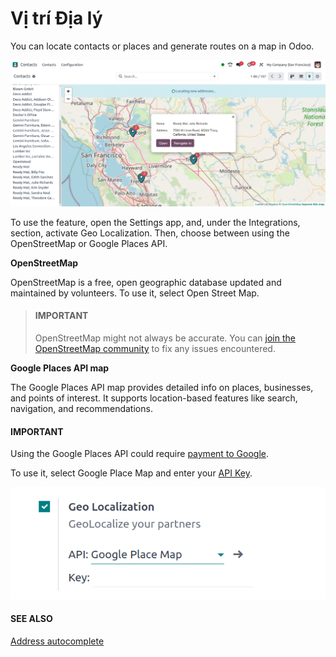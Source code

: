 # Vị trí Địa lý

You can locate contacts or places and generate routes on a map in Odoo.

![Map displaying a contact's location.](geolocation/contacts.png)

To use the feature, open the Settings app, and, under the Integrations,
section, activate Geo Localization. Then, choose between using the OpenStreetMap or
Google Places API.

**OpenStreetMap**

OpenStreetMap is a free, open geographic database updated and maintained by volunteers. To use it,
select Open Street Map.

> #### IMPORTANT
> OpenStreetMap might not always be accurate. You can [join the OpenStreetMap community](https://www.openstreetmap.org/fixthemap) to fix any issues encountered.

**Google Places API map**

The Google Places API map provides detailed info on places, businesses, and points of interest. It
supports location-based features like search, navigation, and recommendations.

#### IMPORTANT
Using the Google Places API could require [payment to Google](https://mapsplatform.google.com/pricing/).

To use it, select Google Place Map and enter your [API Key](../../websites/website/configuration/address_autocomplete.md#address-autocomplete-generate-api-key).

![Google Places API key](geolocation/google-places-api-key.png)

#### SEE ALSO
[Address autocomplete](../../websites/website/configuration/address_autocomplete.md)
